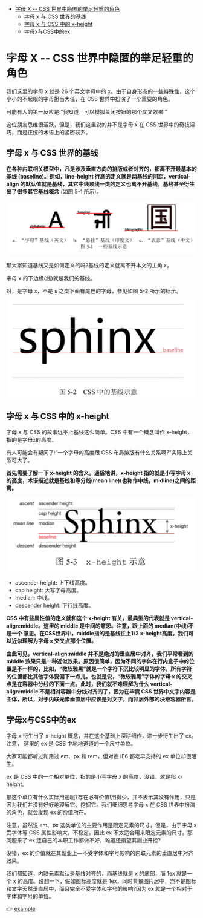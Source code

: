 - [字母 X -- CSS 世界中隐匿的举足轻重的角色](#%E5%AD%97%E6%AF%8D-x----css-%E4%B8%96%E7%95%8C%E4%B8%AD%E9%9A%90%E5%8C%BF%E7%9A%84%E4%B8%BE%E8%B6%B3%E8%BD%BB%E9%87%8D%E7%9A%84%E8%A7%92%E8%89%B2)
  - [字母 x 与 CSS 世界的基线](#%E5%AD%97%E6%AF%8D-x-%E4%B8%8E-css-%E4%B8%96%E7%95%8C%E7%9A%84%E5%9F%BA%E7%BA%BF)
  - [字母 x 与 CSS 中的 x-height](#%E5%AD%97%E6%AF%8D-x-%E4%B8%8E-css-%E4%B8%AD%E7%9A%84-x-height)
  - [字母x与CSS中的ex](#%E5%AD%97%E6%AF%8Dx%E4%B8%8Ecss%E4%B8%AD%E7%9A%84ex)

# 字母 X -- CSS 世界中隐匿的举足轻重的角色
我们这里的字母 x 就是 26 个英文字母中的 x。由于自身形态的一些特殊性，这个小小的不起眼的字母担当大任，在 CSS 世界中扮演了一个重要的角色。

可能有人的第一反应是:“我知道，可以模拟关闭按钮的那个叉叉效果!”

这位朋友思维很活跃，但是，我们这里说的并不是字母 x 在 CSS 世界中的奇技淫巧，而是正统的术语上的紧密联系。

## 字母 x 与 CSS 世界的基线
**在各种内联相关模型中，凡是涉及垂直方向的排版或者对齐的，都离不开最基本的基线 (baseline)。例如，line-height 行高的定义就是两基线的间距，vertical-align 的默认值就是基线，其它中线顶线一类的定义也离不开基线，基线甚至衍生出了很多其它基线概念** (如图 5-1 所示)。

![](media/5-1.png)

那大家知道基线又是如何定义的吗?基线的定义就离不开本文的主角 x。

字母 x 的下边缘(线)就是我们的基线。

对，是字母 x，不是 s 之类下面有尾巴的字母，参见如图 5-2 所示的标示。

![](media/5-2.png)

## 字母 x 与 CSS 中的 x-height
字母 x 与 CSS 的故事远不止基线这么简单。CSS 中有一个概念叫作 x-height，指的是字母x的高度。

有人可能会有疑问了:“一个字母的高度跟 CSS 布局排版有什么关系啊?”实际上关系可大了。

**首先需要了解一下 x-height 的含义。通俗地讲，x-height 指的就是小写字母 x 的高度，术语描述就是基线和等分线(mean line)(也称作中线，midline)之间的距离。**

![](media/5-3.png)

+ ascender height: 上下线高度。
+ cap height: 大写字母高度。
+ median: 中线。
+ descender height: 下行线高度。

**CSS 中有些属性值的定义就和这个 x-height 有关，最典型的代表就是 vertical-align:middle。这里的 middle 是中间的意思。注意，跟上面的 median(中线)不是一个 意思。在CSS世界中，middle指的是基线往上1/2 x-height高度。我们可以近似理解为字母 x 交叉点那个位置。**

**由此可见，vertical-align:middle 并不是绝对的垂直居中对齐，我们平常看到的 middle 效果只是一种近似效果。原因很简单，因为不同的字体在行内盒子中的位置是不一样的，比如，“微软雅黑”就是一个字符下沉比较明显的字体，所有字符的位置都比其他字体要偏下一点儿。也就是说，“微软雅黑”字体的字母 x 的交叉点是在容器中分线的下面一点。此时，我们就不难理解为什么 vertical-align:middle 不是相对容器中分线对齐的了，因为在毕竟 CSS 世界中文字内容是主体，所以，对于内联元素垂直居中应该是对文字，而非居外部的块级容器所言。**

## 字母x与CSS中的ex
字母 x 衍生出了 x-height 概念，并在这个基础上深耕细作，进一步衍生出了 ex。注意， 这里的 ex 是 CSS 中地地道道的一个尺寸单位。

大家可能都听过和用过 em、px 和 rem，但对连 IE6 都老早支持的 ex 单位却很陌生。

ex 是 CSS 中的一个相对单位，指的是小写字母 x 的高度，没错，就是指 x-height。

那这个单位有什么实际用途呢?存在必有价值!用得少，并不表示其没有作用，只是因为我们并没有好好地理解它、挖掘它。我们细细思考字母 x 在 CSS 世界中扮演的角色，就会发现 ex 的价值所在。

注意，虽然说 em、px 这类单位的主要作用是限定元素的尺寸，但是，由于字母 x 受字体等 CSS 属性影响大，不稳定，因此 ex 不太适合用来限定元素的尺寸。那问题来了:ex 连自己的本职工作都做不好，难道还指望其副业开挂?

没错，ex 的价值就在其副业上—不受字体和字号影响的内联元素的垂直居中对齐效果。

我们都知道，内联元素默认是基线对齐的，而基线就是 x 的底部，而 1ex 就是一个 x 的高度。设想一下，假如图标高度就是 1ex，同时背景图片居中，岂不是图标和文字天然垂直居中，而且完全不受字体和字号的影响?因为 ex 就是一个相对于字体和字号的单位。

👉 [example](https://demo.cssworld.cn/5/1-1.php)